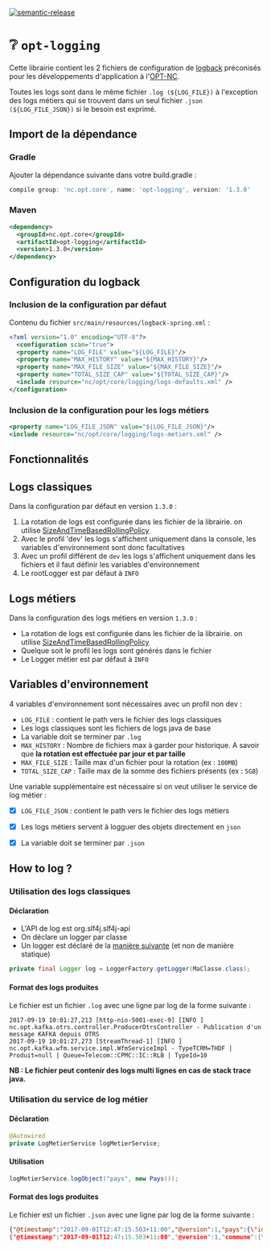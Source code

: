 [![semantic-release](https://img.shields.io/badge/%20%20%F0%9F%93%A6%F0%9F%9A%80-semantic--release-e10079.svg)](https://github.com/semantic-release/semantic-release)

# ❔ `opt-logging`

Cette librairie contient les 2 fichiers de configuration de [logback](http://logback.qos.ch/) préconisés pour
les développements d'application à l'[OPT-NC](https://github.com/opt-nc).

Toutes les logs sont dans le même fichier `.log (${LOG_FILE})` à l'exception des logs métiers qui se
trouvent dans un seul fichier `.json` `(${LOG_FILE_JSON})` si le besoin est exprimé.

## Import de la dépendance

### Gradle

Ajouter la dépendance suivante dans votre build.gradle :

```gradle
compile group: 'nc.opt.core', name: 'opt-logging', version: '1.3.0'
```

### Maven

```xml
<dependency>
  <groupId>nc.opt.core</groupId>
  <artifactId>opt-logging</artifactId>
  <version>1.3.0</version>
</dependency> 
```

## Configuration du logback

### Inclusion de la configuration par défaut

Contenu du fichier `src/main/resources/logback-spring.xml` :

```xml
<?xml version="1.0" encoding="UTF-8"?>
  <configuration scan="true">
  <property name="LOG_FILE" value="${LOG_FILE}"/>
  <property name="MAX_HISTORY" value="${MAX_HISTORY}"/>
  <property name="MAX_FILE_SIZE" value="${MAX_FILE_SIZE}"/>
  <property name="TOTAL_SIZE_CAP" value="${TOTAL_SIZE_CAP}"/>
  <include resource="nc/opt/core/logging/logs-defaults.xml" />
</configuration>
```

### Inclusion de la configuration pour les logs métiers

```xml
<property name="LOG_FILE_JSON" value="${LOG_FILE_JSON}"/>
<include resource="nc/opt/core/logging/logs-metiers.xml" />
```

## Fonctionnalités

## Logs classiques

Dans la configuration par défaut en version `1.3.0` :

1. La rotation de logs est configurée dans les fichier de la librairie. on utilise [SizeAndTimeBasedRollingPolicy](https://logback.qos.ch/manual/appenders.html)
2. Avec le profil 'dev' les logs s'affichent uniquement dans la console, les variables d'environnement sont donc facultatives
3. Avec un profil différent de `dev` les logs s'affichent uniquement dans les fichiers et il faut définir les variables d'environnement
4. Le rootLogger est par défaut à `INFO`


## Logs métiers

Dans la configuration des logs métiers en version `1.3.0` :

- La rotation de logs est configurée dans les fichier de la librairie. on utilise [SizeAndTimeBasedRollingPolicy](https://logback.qos.ch/manual/appenders.html)
- Quelque soit le profil les logs sont générés dans le fichier
- Le Logger métier est par défaut à `INFO`


## Variables d'environnement

4 variables d'environnement sont nécessaires avec un profil non dev : 

- `LOG_FILE` : contient le path vers le fichier des logs classiques
- Les logs classiques sont les fichiers de logs java de base
- La variable doit se terminer par `.log`
- `MAX_HISTORY` : Nombre de fichiers max à garder pour historique. A savoir que **la rotation est effectuée par jour et par taille**
- `MAX_FILE_SIZE` : Taille max d'un fichier pour la rotation (ex : `100MB`)
- `TOTAL_SIZE_CAP` : Taille max de la somme des fichiers présents (ex : `5GB`)


Une variable supplémentaire est nécessaire si on veut utiliser le service de log métier :

- [x] `LOG_FILE_JSON` : contient le path vers le fichier des logs métiers
- [x] Les logs métiers servent à logguer des objets directement en `json`
- [x] La variable doit se terminer par `.json`


## How to log ?

### Utilisation des logs classiques

#### Déclaration

- L'API de log est org.slf4j.slf4j-api
- On déclare un logger par classe
- Un logger est déclaré de la [manière suivante](https://wiki.apache.org/commons/Logging/StaticLog) (et non de manière statique)

```java
private final Logger log = LoggerFactory.getLogger(MaClasse.class);
```

#### Format des logs produites

Le fichier est un fichier `.log` avec une ligne par log de la forme suivante :

```
2017-09-19 10:01:27,213 [http-nio-5001-exec-9] [INFO ] nc.opt.kafka.otrs.controller.ProducerOtrsController - Publication d'un message KAFKA depuis OTRS
2017-09-19 10:01:27,273 [StreamThread-1] [INFO ] nc.opt.kafka.wfm.service.impl.WfmServiceImpl - TypeTCRM=THDF | Produit=null | Queue=Telecom::CPMC::IC::RLB | TypeId=10
```

**NB : Le fichier peut contenir des logs multi lignes en cas de stack trace java.**

### Utilisation du service de log métier

#### Déclaration

```java
@Autowired
private LogMetierService logMetierService;
```

#### Utilisation

```java
logMetierService.logObject("pays", new Pays());
```

#### Format des logs produites

Le fichier est un fichier `.json` avec une ligne par log de la forme suivante :

```json
{"@timestamp":"2017-09-01T12:47:15.503+11:00","@version":1,"pays":{\"id\":1,\"libelle\":\"France\"},"logger_name":"jsonLogger","thread_name":"http-nio-8084-exec-1","level":"INFO","level_value":20000}
{"@timestamp":"2017-09-01T12:47:15.503+11:00","@version":1,"commune":{\"id\":1,\"libelle\":\"Nouméa\", \"province\":\"SUD\", \"cp\":\"98800\"},"logger_name":"jsonLogger","thread_name":"http-nio-8084-exec-1","level":"INFO","level_value":20000}
```
